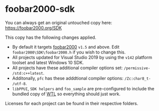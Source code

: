 # foobar2000-sdk

You can always get an original untouched copy here: https://foobar2000.org/SDK

This copy has the following changes applied.

- By default it targets [foobar2000](https://foobar2000.org) `v1.5` and above. Edit `foobar2000\SDK\foobar2000.h` if you wish to change this.
- All projects updated for Visual Studio 2019 by using the `v142` platform toolset and latest Windows 10 SDK.
- All projects have these additional compiler options set: `/permissive- /std:c++latest`.
- Additonally, `pfc` has these adddtional compiler options: `/Zc:char8_t- /utf-8`.
- `libPPUI`, `SDK helpers` and `foo_sample` are pre-configured to include the bundled copy of [WTL](https://sourceforge.net/projects/wtl/) so everything should just work.

Licenses for each project can be found in their respective folders.
